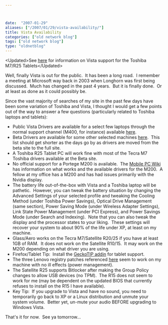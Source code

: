 ```yaml
---



date:  "2007-01-29"
aliases: ["/2007/01/29/vista-availability/"]
title: Vista Availability
categories: ["old network blog"]
tags: ["old network blog"]
type: "oldnetblog"
---
```

&lt;Updated&gt;See <a href="/archives/2007/02/rant-toshiba-and-windows-vista-woes/">here</a> for information on Vista support for the Toshiba M7/R25 Tablets&lt;/Updated&gt;


Well, finally Vista is out for the public.  It has been a long road.  I remember a meeting at Microsoft way back in 2003 when Longhorn was first being discussed.  Much has changed in the past 4 years.  But it is finally done.  Or at least as done as it could possibly be.


Since the vast majority of searches of my site in the past few days have been some variation of Toshiba and Vista, I thought I would get a few points out of the way to answer a few questions (particularly related to Toshiba laptops and tablets):


<ul>
<li>Public Vista Drivers are available for a select few laptops through the normal support channel (M400, for instance) available <a href="http://www.csd.toshiba.com/cgi-bin/tais/su/su_sc_home.jsp">here</a>.</li>
<li>Beta Drivers are available for some other selected machines <a href="http://www.csdsupport.toshiba.com/tais/csd/support/windows_vista/vista_beta.cgi">here</a>.  This list should get shorter as the days go by as drivers are moved from the beta site to the full site.</li>
<li>A Toshiba R25 Tablet PC will work fine with most of the Tecra M7 Toshiba drivers available at the Beta site.</li>
<li>No official support for a Portege M200 is available.  The <a href="http://mobilepcwiki.com/mpc/index.php?title=Toshiba/M200/Windows_Vista_Installation_Notes">Mobile PC Wiki</a> has information on what works and the available drivers for the M200.  A fellow at my office has a M200 and has had issues primarily with the Nvidia display.</li>
<li>The battery life out-of-the-box with Vista and a Toshiba laptop will be pathetic.  However, you can tweak the battery situation by changing the Advanced Settings of your selected profile and tweaking the Cooling Method (under Toshiba Power Savings), Optical Drive Management (same section), Power Saving Mode (under Wireless Adapter Settings), Link State Power Management (under PCI Express), and Power Savings Mode (under Search and Indexing).  Note that you can also tweak the display and the processor states to your liking.  These settings will recover your system to about 90% of the life under XP, at least on my machine.</li>
<li>Glass/Aero works on the Tecra M7/Satellite R20/25 if you have at least 1GB of RAM.  It does not work on the Satellite R10/15.  It may work on the M200 depending on what driver you are using.</li>
<li>Firefox/Tablet Tip:  Install the <a href="http://geckotip.mozdev.org/">GeckoTIP addin</a> for tablet support.</li>
<li>The three Lenovo registry patches referenced <a href="http://www.gottabemobile.com/forum/forum_posts.asp?TID=1547&amp;PN=1">here</a> seem to work on my machine with no ill effects (power management).</li>
<li>The Satellite R25 supports Bitlocker after making the Group Policy changes to allow USB devices (no TPM).  The R15 does not seem to work for me (may be dependent on the updated BIOS that currently refuses to install on the R15 I have available).</li>
<li>Key Tip:  If you upgrade to Vista and have no sound, you need to temporarily go back to XP or a Linux distribution and unmute your system volume.  Better yet, un-mute your audio BEFORE upgrading to Windows Vista.</li>
</ul>
That's it for now.  See ya tomorrow...


